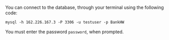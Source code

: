 You can connect to the database, through your terminal using the following code:

`mysql -h 162.226.167.3 -P 3306 -u testuser -p BankHW`

You must enter the password `password`, when prompted.
